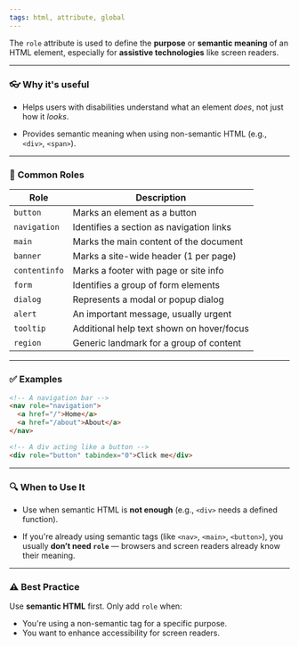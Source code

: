 ```yaml
---
tags: html, attribute, global
---
```


The `role` attribute is used to define the **purpose** or **semantic meaning** of an HTML element, especially for **assistive technologies** like screen readers.

---

### 👓 **Why it's useful**

- Helps users with disabilities understand what an element _does_, not just how it _looks_.
    
- Provides semantic meaning when using non-semantic HTML (e.g., `<div>`, `<span>`).
    

---

### 📌 **Common Roles**

|Role|Description|
|---|---|
|`button`|Marks an element as a button|
|`navigation`|Identifies a section as navigation links|
|`main`|Marks the main content of the document|
|`banner`|Marks a site-wide header (1 per page)|
|`contentinfo`|Marks a footer with page or site info|
|`form`|Identifies a group of form elements|
|`dialog`|Represents a modal or popup dialog|
|`alert`|An important message, usually urgent|
|`tooltip`|Additional help text shown on hover/focus|
|`region`|Generic landmark for a group of content|

---

### ✅ **Examples**

```html
<!-- A navigation bar -->
<nav role="navigation">
  <a href="/">Home</a>
  <a href="/about">About</a>
</nav>

<!-- A div acting like a button -->
<div role="button" tabindex="0">Click me</div>
```

---

### 🔍 **When to Use It**

- Use when semantic HTML is **not enough** (e.g., `<div>` needs a defined function).
    
- If you're already using semantic tags (like `<nav>`, `<main>`, `<button>`), you usually **don’t need `role`** — browsers and screen readers already know their meaning.
    

---

### ⚠️ **Best Practice**

Use **semantic HTML** first. Only add `role` when:
- You're using a non-semantic tag for a specific purpose.
- You want to enhance accessibility for screen readers.